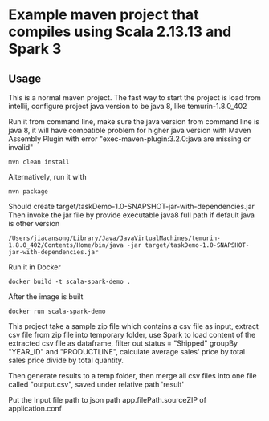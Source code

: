 # Example maven project that compiles using Scala 2.13.13 and Spark 3

## Usage

This is a normal maven project. 
The fast way to start the project is load from intellij, configure project java version to be java 8, like temurin-1.8.0_402

Run it from command line, make sure the java version from command line is java 8, it will have compatible problem for higher java version with Maven Assembly Plugin with error "exec-maven-plugin:3.2.0:java are missing or invalid"
```
mvn clean install
```

Alternatively, run it with 
```
mvn package
```
Should create target/taskDemo-1.0-SNAPSHOT-jar-with-dependencies.jar
Then invoke the jar file by provide executable java8 full path if default java is other version
```
/Users/jiacansong/Library/Java/JavaVirtualMachines/temurin-1.8.0_402/Contents/Home/bin/java -jar target/taskDemo-1.0-SNAPSHOT-jar-with-dependencies.jar
```

Run it in Docker
```
docker build -t scala-spark-demo .
```
After the image is built
```
docker run scala-spark-demo
```

This project take a sample zip file which contains a csv file as input, 
extract csv file from zip file into temporary folder, 
use Spark to load content of the extracted csv file as dataframe,
filter out status = "Shipped"
groupBy "YEAR_ID" and "PRODUCTLINE", calculate average sales' price by total sales price divide by total quantity. 

Then generate results to a temp folder, then merge all csv files into one file called "output.csv", saved under relative path 'result'

Put the Input file path to json path app.filePath.sourceZIP of application.conf
